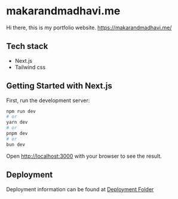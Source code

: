 # makarandmadhavi.me

Hi there, this is my portfolio website. 
https://makarandmadhavi.me/

## Tech stack

- Next.js
- Tailwind css


## Getting Started with Next.js

First, run the development server:

```bash
npm run dev
# or
yarn dev
# or
pnpm dev
# or
bun dev
```

Open [http://localhost:3000](http://localhost:3000) with your browser to see the result.

## Deployment

Deployment information can be found at [Deployment Folder](https://github.com/makarandmadhavi/makarandmadhavi.me/tree/main/deployment)

